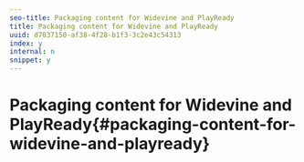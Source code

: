 ```yaml
---
seo-title: Packaging content for Widevine and PlayReady
title: Packaging content for Widevine and PlayReady
uuid: d7037150-af38-4f28-b1f3-3c2e43c54313
index: y
internal: n
snippet: y
---
```


# Packaging content for Widevine and PlayReady{#packaging-content-for-widevine-and-playready}

